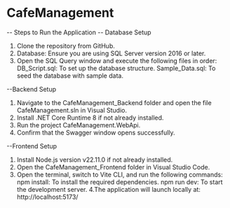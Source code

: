 # CafeManagement
-- Steps to Run the Application
-- Database Setup
1. Clone the repository from GitHub.
2. Database: Ensure you are using SQL Server version 2016 or later.
3. Open the SQL Query window and execute the following files in order:
   DB_Script.sql: To set up the database structure.
   Sample_Data.sql: To seed the database with sample data.

--Backend Setup
1. Navigate to the CafeManagement_Backend folder and open the file CafeManagement.sln in Visual Studio.
2. Install .NET Core Runtime 8 if not already installed.
3. Run the project CafeManagement.WebApi.
4. Confirm that the Swagger window opens successfully.

--Frontend Setup

1. Install Node.js version v22.11.0 if not already installed.
2. Open the CafeManagement_Frontend folder in Visual Studio Code.
3. Open the terminal, switch to Vite CLI, and run the following commands:
   npm install: To install the required dependencies.
   npm run dev: To start the development server.
4.The application will launch locally at: http://localhost:5173/